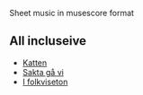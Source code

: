 Sheet music in musescore format

## All incluseive
- [Katten](Everybody_Wants_to_Be_a_Cat/index.html?Everybody_Wants_to_Be_a_Cat)
- [Sakta gå vi](Sakta_vi_gå_genom_stan/index.html?Sakta_vi_gå_genom_stan)
- [I folkviseton](I_folkviseton/index.html?I_folkviseton)
